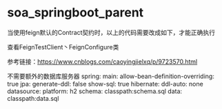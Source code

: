 # soa_springboot_parent
当使用feign默认的Contract契约时，以上的代码需要改成如下，才能正确执行

查看FeignTestClient丶FeignConfigure类

参考链接：https://www.cnblogs.com/caoyingjielxq/p/9723570.html


不需要额外的数据库服务器
spring:
  main:
    allow-bean-definition-overriding: true
  jpa:
    generate-ddl: false
    show-sql: true
    hibernate:
      ddl-auto: none
  datasource:
    platform: h2
    schema: classpath:schema.sql
    data: classpath:data.sql
